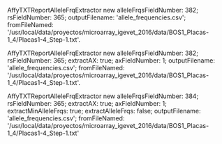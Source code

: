 AffyTXTReportAlleleFrqExtractor new
	alleleFrqsFieldNumber: 382;
	rsFieldNumber: 365;
	outputFilename: 'allele_frequencies.csv';
	fromFileNamed: '/usr/local/data/proyectos/microarray_igevet_2016/data/BOS1_Placas-1_4/Placas1-4_Step-1.txt'.

AffyTXTReportAlleleFrqExtractor new
	alleleFrqsFieldNumber: 382;
	rsFieldNumber: 365;
	extractAX: true;
	axFieldNumber: 1;
	outputFilename: 'allele_frequencies.csv';
	fromFileNamed: '/usr/local/data/proyectos/microarray_igevet_2016/data/BOS1_Placas-1_4/Placas1-4_Step-1.txt'.
	
AffyTXTReportAlleleFrqExtractor new
	alleleFrqsFieldNumber: 384;
	rsFieldNumber: 365;
	extractAX: true;
	axFieldNumber: 1;
	extractMinAlleleFrqs: true;
	extractAlleleFrqs: false;
	outputFilename: 'allele_frequencies.csv';
	fromFileNamed: '/usr/local/data/proyectos/microarray_igevet_2016/data/BOS1_Placas-1_4/Placas1-4_Step-1.txt'
